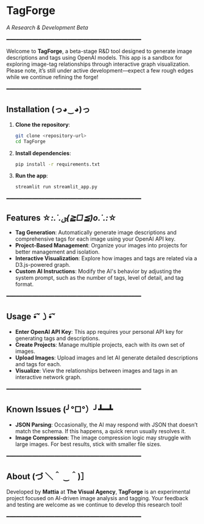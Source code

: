 # **TagForge**  
*A Research & Development Beta*

━━━━━━━━━━━━━━━━━━━━━━━━━━━━━━━━━━━━━━━━━━

Welcome to **TagForge**, a beta-stage R&D tool designed to generate image descriptions and tags using OpenAI models. This app is a sandbox for exploring image-tag relationships through interactive graph visualization. Please note, it’s still under active development—expect a few rough edges while we continue refining the forge!

━━━━━━━━━━━━━━━━━━━━━━━━━━━━━━━━━━━━━━━━━━

## Installation (っ◕‿◕)っ

1. **Clone the repository**:
    ```bash
    git clone <repository-url>
    cd TagForge
    ```

2. **Install dependencies**:
    ```bash
    pip install -r requirements.txt
    ```

3. **Run the app**:
    ```bash
    streamlit run streamlit_app.py
    ```

━━━━━━━━━━━━━━━━━━━━━━━━━━━━━━━━━━━━━━━━━━

## Features ☆*:.˙.ؾ(≧□≦)o.˙.:*☆

- **Tag Generation**: Automatically generate image descriptions and comprehensive tags for each image using your OpenAI API key.
- **Project-Based Management**: Organize your images into projects for better management and isolation.
- **Interactive Visualization**: Explore how images and tags are related via a D3.js-powered graph.
- **Custom AI Instructions**: Modify the AI's behavior by adjusting the system prompt, such as the number of tags, level of detail, and tag format.

━━━━━━━━━━━━━━━━━━━━━━━━━━━━━━━━━━━━━━━━━━

## Usage •͡˘㇁•͡˘

- **Enter OpenAI API Key**: This app requires your personal API key for generating tags and descriptions.
- **Create Projects**: Manage multiple projects, each with its own set of images.
- **Upload Images**: Upload images and let AI generate detailed descriptions and tags for each.
- **Visualize**: View the relationships between images and tags in an interactive network graph.

━━━━━━━━━━━━━━━━━━━━━━━━━━━━━━━━━━━━━━━━━━

## Known Issues (╯°□°）╯​┻━┻

- **JSON Parsing**: Occasionally, the AI may respond with JSON that doesn’t match the schema. If this happens, a quick rerun usually resolves it.
- **Image Compression**: The image compression logic may struggle with large images. For best results, stick with smaller file sizes.

━━━━━━━━━━━━━━━━━━━━━━━━━━━━━━━━━━━━━━━━━━

## About (づ ＼＾ ‿＾)］

Developed by **Mattia** at **The Visual Agency**, **TagForge** is an experimental project focused on AI-driven image analysis and tagging. Your feedback and testing are welcome as we continue to develop this research tool!

━━━━━━━━━━━━━━━━━━━━━━━━━━━━━━━━━━━━━━━━━━

